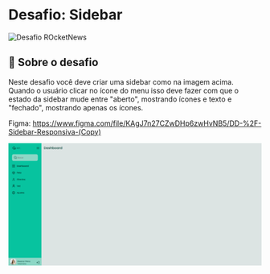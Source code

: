 # Desafio: Sidebar

<img alt="Desafio ROcketNews" src="https://app.rocketseat.com.br/_next/image?url=%2Fassets%2Fimages%2Fdiscover%2Fchallenges%2Fsidebar.png&w=1920&q=75" width="500" />

## :rocket: Sobre o desafio

Neste desafio você deve criar uma sidebar como na imagem acima. Quando o usuário clicar no ícone do menu isso deve fazer com que o estado da sidebar mude entre "aberto", mostrando ícones e texto e "fechado", mostrando apenas os ícones.

Figma: https://www.figma.com/file/KAgJ7n27CZwDHp6zwHvNB5/DD-%2F-Sidebar-Responsiva-(Copy)

[![Website](./images/sidebar.png)](https://vitorgaletti.github.io/desafio-sidebar/)
